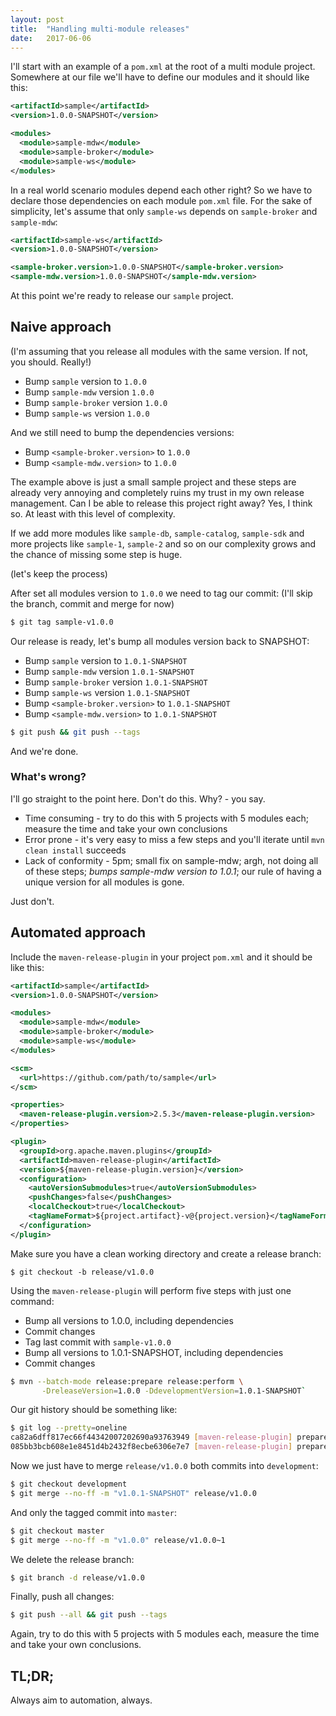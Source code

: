 ```yaml
---
layout: post
title:  "Handling multi-module releases"
date:   2017-06-06
---
```


I'll start with an example of a `pom.xml` at the root of a multi module project.
Somewhere at our file we'll have to define our modules and it should like this:

```xml
<artifactId>sample</artifactId>
<version>1.0.0-SNAPSHOT</version>

<modules>
  <module>sample-mdw</module>
  <module>sample-broker</module>
  <module>sample-ws</module>
</modules>
```

In a real world scenario modules depend each other right? So we have to declare those dependencies on each module `pom.xml` file.
For the sake of simplicity, let's assume that only `sample-ws` depends on `sample-broker` and `sample-mdw`:

```xml
<artifactId>sample-ws</artifactId>
<version>1.0.0-SNAPSHOT</version>

<sample-broker.version>1.0.0-SNAPSHOT</sample-broker.version>
<sample-mdw.version>1.0.0-SNAPSHOT</sample-mdw.version>
```

At this point we're ready to release our `sample` project.

## Naive approach
(I'm assuming that you release all modules with the same version. If not, you should. Really!)

* Bump `sample` version to `1.0.0`
* Bump `sample-mdw` version `1.0.0`
* Bump `sample-broker` version `1.0.0`
* Bump `sample-ws` version `1.0.0`

And we still need to bump the dependencies versions:

* Bump `<sample-broker.version>` to `1.0.0`
* Bump `<sample-mdw.version>` to `1.0.0`

The example above is just a small sample project and these steps are already very annoying and completely ruins my trust in my own release management.
Can I be able to release this project right away? Yes, I think so. At least with this level of complexity.

If we add more modules like `sample-db`, `sample-catalog`, `sample-sdk` and more projects like `sample-1`, 
`sample-2` and so on our complexity grows and the chance of missing some step is huge.

(let's keep the process)

After set all modules version to `1.0.0` we need to tag our commit:
(I'll skip the branch, commit and merge for now)

```bash
$ git tag sample-v1.0.0
```

Our release is ready, let's bump all modules version back to SNAPSHOT:
* Bump `sample` version to `1.0.1-SNAPSHOT`
* Bump `sample-mdw` version `1.0.1-SNAPSHOT`
* Bump `sample-broker` version `1.0.1-SNAPSHOT`
* Bump `sample-ws` version `1.0.1-SNAPSHOT`
* Bump `<sample-broker.version>` to `1.0.1-SNAPSHOT`
* Bump `<sample-mdw.version>` to `1.0.1-SNAPSHOT`

```bash
$ git push && git push --tags
```

And we're done.

### What's wrong?

I'll go straight to the point here. Don't do this. Why? - you say.

* Time consuming - try to do this with 5 projects with 5 modules each; measure the time and take your own conclusions
* Error prone - it's very easy to miss a few steps and you'll iterate until `mvn clean install` succeeds
* Lack of conformity - 5pm; small fix on sample-mdw; argh, not doing all of these steps; *bumps sample-mdw version to 1.0.1*; our rule of having a unique version for all modules is gone.

Just don't.

## Automated approach

Include the `maven-release-plugin` in your project `pom.xml` and it should be like this:

```xml
<artifactId>sample</artifactId>
<version>1.0.0-SNAPSHOT</version>

<modules>
  <module>sample-mdw</module>
  <module>sample-broker</module>
  <module>sample-ws</module>
</modules>

<scm>
  <url>https://github.com/path/to/sample</url>
</scm>

<properties>
  <maven-release-plugin.version>2.5.3</maven-release-plugin.version>
</properties>

<plugin>
  <groupId>org.apache.maven.plugins</groupId>
  <artifactId>maven-release-plugin</artifactId>
  <version>${maven-release-plugin.version}</version>
  <configuration>
    <autoVersionSubmodules>true</autoVersionSubmodules>
    <pushChanges>false</pushChanges>
    <localCheckout>true</localCheckout>
    <tagNameFormat>${project.artifact}-v@{project.version}</tagNameFormat>
  </configuration>
</plugin>
```

Make sure you have a clean working directory and create a release branch:
```
$ git checkout -b release/v1.0.0
```

Using the `maven-release-plugin` will perform five steps with just one command:

* Bump all versions to 1.0.0, including dependencies
* Commit changes
* Tag last commit with `sample-v1.0.0`
* Bump all versions to 1.0.1-SNAPSHOT, including dependencies
* Commit changes

```bash
$ mvn --batch-mode release:prepare release:perform \
       -DreleaseVersion=1.0.0 -DdevelopmentVersion=1.0.1-SNAPSHOT`
```

Our git history should be something like:

```bash
$ git log --pretty=oneline
ca82a6dff817ec66f44342007202690a93763949 [maven-release-plugin] prepare for next development iteration
085bb3bcb608e1e8451d4b2432f8ecbe6306e7e7 [maven-release-plugin] prepare release sample-v1.0.0
```

Now we just have to merge `release/v1.0.0` both commits into `development`:

```bash
$ git checkout development
$ git merge --no-ff -m "v1.0.1-SNAPSHOT" release/v1.0.0
```

And only the tagged commit into `master`:
```bash
$ git checkout master
$ git merge --no-ff -m "v1.0.0" release/v1.0.0~1
```

We delete the release branch:

```bash
$ git branch -d release/v1.0.0
```

Finally, push all changes:

```bash
$ git push --all && git push --tags
```

Again, try to do this with 5 projects with 5 modules each, measure the time and take your own conclusions.

## TL;DR;

Always aim to automation, always.
